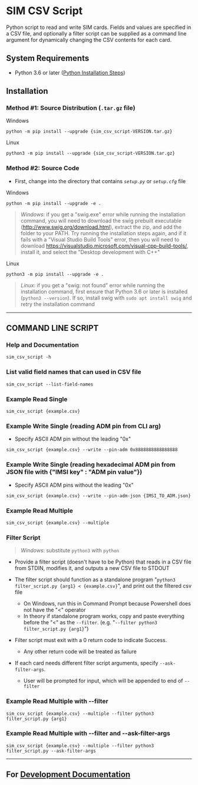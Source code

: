 # SIM CSV Script
Python script to read and write SIM cards.
Fields and values are specified in a CSV file, and optionally a filter script can be supplied as a command line argument for dynamically changing the CSV contents for each card.

## System Requirements
* Python 3.6 or later ([Python Installation Steps](python_installation_steps.md))


## Installation
### Method #1: Source Distribution (`.tar.gz` file)
Windows
```
python -m pip install --upgrade {sim_csv_script-VERSION.tar.gz}
```

Linux
```
python3 -m pip install --upgrade {sim_csv_script-VERSION.tar.gz}
```

### Method #2: Source Code
* First, change into the directory that contains *`setup.py`* or *`setup.cfg`* file

Windows
```
python -m pip install --upgrade -e .
```

> _Windows_: if you get a "swig.exe" error while running the installation command, you will need to download the swig prebuilt executable (http://www.swig.org/download.html), extract the zip, and add the folder to your PATH.  Try running the installation steps again, and if it fails with a "Visual Studio Build Tools" error, then you will need to download https://visualstudio.microsoft.com/visual-cpp-build-tools/, install it, and select the "Desktop development with C++"


Linux
```
python3 -m pip install --upgrade -e .
```

> _Linux_: if you get a "swig: not found" error while running the installation command, first ensure that Python 3.6 or later is installed (`python3 --version`).  If so, install swig with `sudo apt install swig` and retry the installation command


---

## __COMMAND LINE SCRIPT__


### Help and Documentation
```
sim_csv_script -h
```

### List valid field names that can used in CSV file
```
sim_csv_script --list-field-names
```

### Example Read Single
```
sim_csv_script {example.csv}
```

### Example Write Single (reading ADM pin from CLI arg)
* Specify ASCII ADM pin without the leading "0x"
```
sim_csv_script {example.csv} --write --pin-adm 0x8888888888888888
```

### Example Write Single (reading hexadecimal ADM pin from JSON file with {"IMSI key" : "ADM pin value"})
* Specify ASCII ADM pins without the leading "0x"
```
sim_csv_script {example.csv} --write --pin-adm-json {IMSI_TO_ADM.json}
```

### Example Read Multiple
```
sim_csv_script {example.csv} --multiple
```


### **Filter Script**
> _Windows_: substitute `python3` with `python`
* Provide a filter script (doesn't have to be Python) that reads in a CSV file from STDIN, modifies it, and outputs a new CSV file to STDOUT

* The filter script should function as a standalone program "`python3 filter_script.py {arg1} < {example.csv}`", and print out the filtered csv file
   * On Windows, run this in Command Prompt because Powershell does not have the "<" operator
   * In theory if standalone program works, copy and paste everything before the "<" as the `--filter`. (e.g. "`--filter python3 filter_script.py {arg1}`")

* Filter script must exit with a 0 return code to indicate Success.
  * Any other return code will be treated as failure

* If each card needs different filter script arguments, specify `--ask-filter-args`.
  * User will be prompted for input, which will be appended to end of `--filter` 


### Example Read Multiple with --filter
```
sim_csv_script {example.csv} --multiple --filter python3 filter_script.py {arg1}
```

### Example Read Multiple with --filter and --ask-filter-args
```
sim_csv_script {example.csv} --multiple --filter python3 filter_script.py --ask-filter-args
```

---

## For [Development Documentation](development.md)